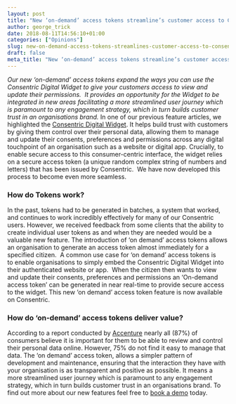 ```yaml
---
layout: post
title: "New ‘on-demand’ access tokens streamline’s customer access to Consentric"
author: george_trick
date: 2018-08-11T14:56:10+01:00
categories: ["Opinions"]
slug: new-on-demand-access-tokens-streamlines-customer-access-to-consentric
draft: false
meta_title: "New ‘on-demand’ access tokens streamline’s customer access to Consentric"
---
```


_Our new ‘on-demand’ access tokens expand the ways you can use the Consentric Digital Widget to give your customers access to view and update their permissions.  It provides an opportunity for the Widget to be integrated in new areas facilitating a more streamlined user journey which is paramount to any engagement strategy, which in turn builds customer trust in an organisations brand._ In one of our previous feature articles, we highlighted the [Consentric Digital Widget](https://consentric.io/digital-widget-loop/). It helps build trust with customers by giving them control over their personal data, allowing them to manage and update their consents, preferences and permissions across any digital touchpoint of an organisation such as a website or digital app. Crucially, to enable secure access to this consumer-centric interface, the widget relies on a secure access token (a unique random complex string of numbers and letters) that has been issued by Consentric.  We have now developed this process to become even more seamless.

### How do Tokens work?

In the past, tokens had to be generated in batches, a system that worked, and continues to work incredibly effectively for many of our Consentric users. However, we received feedback from some clients that the ability to create individual user tokens as and when they are needed would be a valuable new feature. The introduction of ‘on demand’ access tokens allows an organisation to generate an access token almost immediately for a specified citizen.  A common use case for ‘on demand’ access tokens is to enable organisations to simply embed the Consentric Digital Widget into their authenticated website or app.  When the citizen then wants to view and update their consents, preferences and permissions an ‘On-demand access token’ can be generated in near real-time to provide secure access to the widget. This new ‘on demand’ access token feature is now available on Consentric.

### How do ‘on-demand’ access tokens deliver value?

According to a report conducted by [Accenture](https://www.accenture.com/dk-en/_acnmedia/PDF-39/Accenture-PoV-Dynamic-Consumers.pdf) nearly all (87%) of consumers believe it is important for them to be able to review and control their personal data online. However, 75% do not find it easy to manage that data. The ‘on demand’ access token, allows a simpler pattern of development and maintenance, ensuring that the interaction they have with your organisation is as transparent and positive as possible. It means a more streamlined user journey which is paramount to any engagement strategy, which in turn builds customer trust in an organisations brand. To find out more about our new features feel free to [book a demo](https://consentric.io/book-a-demo/) today.
